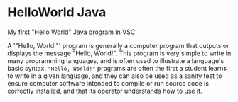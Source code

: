 # HelloWorld Java

My first "Hello World" Java program in VSC

A '"Hello, World!"' program is generally a computer program that outputs or displays the message "Hello, World!". This program is very simple to write in many programming languages, and is often used to illustrate a language's basic syntax. `"Hello, World!"` programs are often the first a student learns to write in a given language, and they can also be used as a sanity test to ensure computer software intended to compile or run source code is correctly installed, and that its operator understands how to use it.
